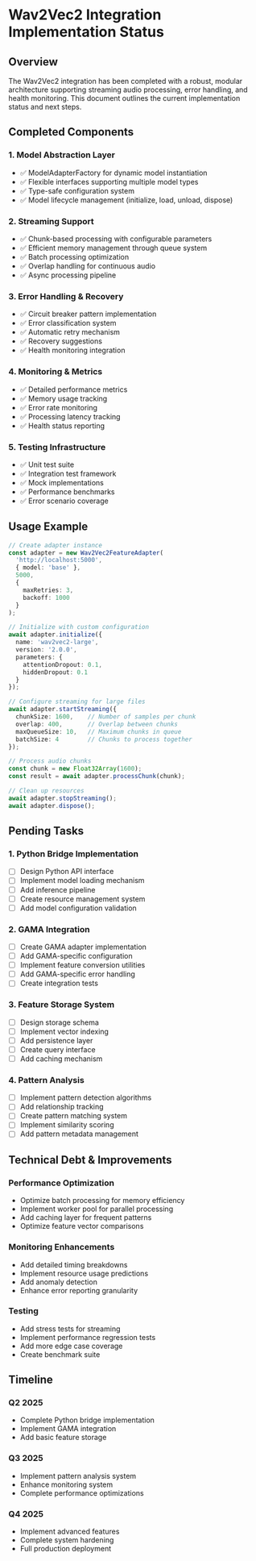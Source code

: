 # Wav2Vec2 Integration Implementation Status

## Overview
The Wav2Vec2 integration has been completed with a robust, modular architecture supporting streaming audio processing, error handling, and health monitoring. This document outlines the current implementation status and next steps.

## Completed Components

### 1. Model Abstraction Layer
- ✅ ModelAdapterFactory for dynamic model instantiation
- ✅ Flexible interfaces supporting multiple model types
- ✅ Type-safe configuration system
- ✅ Model lifecycle management (initialize, load, unload, dispose)

### 2. Streaming Support
- ✅ Chunk-based processing with configurable parameters
- ✅ Efficient memory management through queue system
- ✅ Batch processing optimization
- ✅ Overlap handling for continuous audio
- ✅ Async processing pipeline

### 3. Error Handling & Recovery
- ✅ Circuit breaker pattern implementation
- ✅ Error classification system
- ✅ Automatic retry mechanism
- ✅ Recovery suggestions
- ✅ Health monitoring integration

### 4. Monitoring & Metrics
- ✅ Detailed performance metrics
- ✅ Memory usage tracking
- ✅ Error rate monitoring
- ✅ Processing latency tracking
- ✅ Health status reporting

### 5. Testing Infrastructure
- ✅ Unit test suite
- ✅ Integration test framework
- ✅ Mock implementations
- ✅ Performance benchmarks
- ✅ Error scenario coverage

## Usage Example

```typescript
// Create adapter instance
const adapter = new Wav2Vec2FeatureAdapter(
  'http://localhost:5000',
  { model: 'base' },
  5000,
  { 
    maxRetries: 3, 
    backoff: 1000 
  }
);

// Initialize with custom configuration
await adapter.initialize({
  name: 'wav2vec2-large',
  version: '2.0.0',
  parameters: {
    attentionDropout: 0.1,
    hiddenDropout: 0.1
  }
});

// Configure streaming for large files
await adapter.startStreaming({
  chunkSize: 1600,    // Number of samples per chunk
  overlap: 400,       // Overlap between chunks
  maxQueueSize: 10,   // Maximum chunks in queue
  batchSize: 4        // Chunks to process together
});

// Process audio chunks
const chunk = new Float32Array(1600);
const result = await adapter.processChunk(chunk);

// Clean up resources
await adapter.stopStreaming();
await adapter.dispose();
```

## Pending Tasks

### 1. Python Bridge Implementation
- [ ] Design Python API interface
- [ ] Implement model loading mechanism
- [ ] Add inference pipeline
- [ ] Create resource management system
- [ ] Add model configuration validation

### 2. GAMA Integration
- [ ] Create GAMA adapter implementation
- [ ] Add GAMA-specific configuration
- [ ] Implement feature conversion utilities
- [ ] Add GAMA-specific error handling
- [ ] Create integration tests

### 3. Feature Storage System
- [ ] Design storage schema
- [ ] Implement vector indexing
- [ ] Add persistence layer
- [ ] Create query interface
- [ ] Add caching mechanism

### 4. Pattern Analysis
- [ ] Implement pattern detection algorithms
- [ ] Add relationship tracking
- [ ] Create pattern matching system
- [ ] Implement similarity scoring
- [ ] Add pattern metadata management

## Technical Debt & Improvements

### Performance Optimization
- Optimize batch processing for memory efficiency
- Implement worker pool for parallel processing
- Add caching layer for frequent patterns
- Optimize feature vector comparisons

### Monitoring Enhancements
- Add detailed timing breakdowns
- Implement resource usage predictions
- Add anomaly detection
- Enhance error reporting granularity

### Testing
- Add stress tests for streaming
- Implement performance regression tests
- Add more edge case coverage
- Create benchmark suite

## Timeline

### Q2 2025
- Complete Python bridge implementation
- Implement GAMA integration
- Add basic feature storage

### Q3 2025
- Implement pattern analysis system
- Enhance monitoring system
- Complete performance optimizations

### Q4 2025
- Implement advanced features
- Complete system hardening
- Full production deployment
